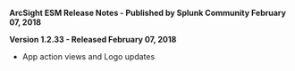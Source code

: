 **ArcSight ESM Release Notes - Published by Splunk Community February 07, 2018**


**Version 1.2.33 - Released February 07, 2018**

* App action views and Logo updates
